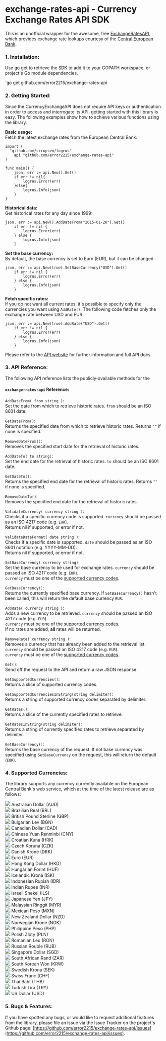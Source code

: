 # exchange-rates-api - Currency Exchange Rates API SDK

This is an unofficial wrapper for the awesome, free [ExchangeRatesAPI](https://exchangeratesapi.io/), which provides exchange rate lookups courtesy of the [Central European Bank](https://www.ecb.europa.eu/stats/policy_and_exchange_rates/euro_reference_exchange_rates/html/index.en.html).

### 1. Installation:

Use go get to retrieve the SDK to add it to your GOPATH workspace, or project's Go module dependencies.

`go get github.com/error2215/exchange-rates-api

### 2. Getting Started:

Since the CurrencyExchangeAPI does not require API keys or authentication in order to access and interrogate its API, getting started with this library is easy. The following examples show how to achieve various functions using the library.


**Basic usage:**<br />
Fetch the latest exchange rates from the European Central Bank:

```
import (
  "github.com/sirupsen/logrus"
	api "github.com/error2215/exchange-rates-api"
)

func main() {
	json, err := api.New().Get()
	if err != nil{
		logrus.Error(err)
	}else{
		logrus.Info(json)
	}
}
```

**Historical data:**<br />
Get historical rates for any day since 1999:

```
json, err := api.New().AddDateFrom("2015-01-20").Get()
	if err != nil {
		logrus.Error(err)
	} else {
		logrus.Info(json)
	}
```

**Set the base currency:**<br />
By default, the base currency is set to Euro (EUR), but it can be changed: 

```
json, err := api.New(true).SetBaseCurrency("USD").Get()
	if err != nil {
		logrus.Error(err)
	} else {
		logrus.Info(json)
	}
```

**Fetch specific rates:**<br />
If you do not want all current rates, it's possible to specify only the currencies you want using `AddRate()`. The following code fetches only the exchange rate between USD and EUR:

```
json, err := api.New(true).AddRate("USD").Get()
	if err != nil {
		logrus.Error(err)
	} else {
		logrus.Info(json)
	}
```

Please refer to the [API website](https://exchangeratesapi.io/) for further information and full API docs.

### 3. API Reference:

The following API reference lists the publicly-available methods for the 

#### `exchange-rates-api` Reference:

`AddDateFrom( from string )`:<br />
Set the date from which to retrieve historic rates. `from` should be an ISO 8601 date.

`GetDateFrom()`:<br />
Returns the specified date from which to retrieve historic rates. Returns `""` if none is specified.

`RemoveDateFrom()`:<br />
Removes the specified start date for the retrieval of historic rates.

`AddDateTo( to string)`:<br />
Set the end date for the retrieval of historic rates. `to` should be an ISO 8601 date.

`GetDateTo()`:<br />
Returns the specified end date for the retrieval of historic rates. Returns `""` if none is specified.

`RemoveDateTo()`:<br />
Removes the specified end date for the retrieval of historic rates.

`ValidateCurrency( currency string )`:<br />
Checks if a specific currency code is supported. `currency` should be passed as an ISO 4217 code (e.g. `EUR`).<br />
Returns nil if supported, or error if not.

`ValidateDateFormat( date string )`:<br />
Checks if a specific date is supported. `date` should be passed as an ISO 8601 notation (e.g. YYYY-MM-DD).<br />
Returns nil if supported, or error if not.

`SetBaseCurrency( currency string)`:<br />
Set the base currency to be used for exchange rates. `currency` should be passed an ISO 4217 code (e.g. `EUR`).<br />
`currency` must be one of the [supported currency codes](#5-supported-currencies).

`GetBaseCurrency()`:<br />
Returns the currently specified base currency. If `SetBaseCurrency()` hasn't been called, this will return the default base currency `EUR`.

`AddRate( currency string )`:<br />
Adds a new currency to be retrieved. `currency` should be passed an ISO 4217 code (e.g. `EUR`).<br />
`currency` must be one of the [supported currency codes](#5-supported-currencies).<br />
If no rates are added, **all** rates will be returned.

`RemoveRate( currency string )`:<br />
Removes a currency that has already been added to the retrieval list.  `currency` should be passed an ISO 4217 code (e.g. `EUR`).<br />
`currency` must be one of the [supported currency codes](#5-supported-currencies).

`Get()`:<br />
Send off the request to the API and return a raw JSON response. 

`GetSupportedCurrencies()`:<br />
Returns a slice of supported currency codes.

`GetSupportedCurrenciesInString(string delimiter)`:<br />
Returns a string of supported currency codes separated by delimiter.

`GetRates()`:<br />
Returns a slice of the currently specified rates to retrieve.

`GetRatesInString(string delimiter)`:<br />
Returns a string of currently specified rates to retrieve separated by delimiter.

`GetBaseCurrency()`:<br />
Returns the base currency of the request. If not base currency was specified using `SetBaseCurrency` on the request, this will return the default (`EUR`).


### 4. Supported Currencies:

The library supports any currency currently available on the European Central Bank's web service, which at the time of the latest release are as follows:

![](https://www.ecb.europa.eu/shared/img/flags/AUD.gif) Australian Dollar (AUD)<br />
![](https://www.ecb.europa.eu/shared/img/flags/BRL.gif) Brazilian Real (BRL)<br />
![](https://www.ecb.europa.eu/shared/img/flags/GBP.gif) British Pound Sterline (GBP)<br />
![](https://www.ecb.europa.eu/shared/img/flags/BGN.gif) Bulgarian Lev (BGN)<br />
![](https://www.ecb.europa.eu/shared/img/flags/CAD.gif) Canadian Dollar (CAD)<br />
![](https://www.ecb.europa.eu/shared/img/flags/CNY.gif) Chinese Yuan Renminbi (CNY)<br />
![](https://www.ecb.europa.eu/shared/img/flags/HRK.gif) Croatian Kuna (HRK)<br />
![](https://www.ecb.europa.eu/shared/img/flags/CZK.gif) Czech Koruna (CZK)<br />
![](https://www.ecb.europa.eu/shared/img/flags/DKK.gif) Danish Krone (DKK)<br />
![](https://www.ecb.europa.eu/shared/img/flags/EUR.gif) Euro (EUR)<br />
![](https://www.ecb.europa.eu/shared/img/flags/HKD.gif) Hong Kong Dollar (HKD)<br />
![](https://www.ecb.europa.eu/shared/img/flags/HUF.gif) Hungarian Forint (HUF)<br />
![](https://www.ecb.europa.eu/shared/img/flags/ISK.gif) Icelandic Krona (ISK)<br />
![](https://www.ecb.europa.eu/shared/img/flags/IDR.gif) Indonesian Rupiah (IDR)<br />
![](https://www.ecb.europa.eu/shared/img/flags/INR.gif) Indian Rupee (INR)<br />
![](https://www.ecb.europa.eu/shared/img/flags/ILS.gif) Israeli Shekel (ILS)<br />
![](https://www.ecb.europa.eu/shared/img/flags/JPY.gif) Japanese Yen (JPY)<br />
![](https://www.ecb.europa.eu/shared/img/flags/MYR.gif) Malaysian Ringgit (MYR)<br />
![](https://www.ecb.europa.eu/shared/img/flags/MXN.gif) Mexican Peso (MXN)<br />
![](https://www.ecb.europa.eu/shared/img/flags/NZD.gif) New Zealand Dollar (NZD)<br />
![](https://www.ecb.europa.eu/shared/img/flags/NOK.gif) Norwegian Krone (NOK)<br />
![](https://www.ecb.europa.eu/shared/img/flags/PHP.gif) Philippine Peso (PHP)<br />
![](https://www.ecb.europa.eu/shared/img/flags/PLN.gif) Polish Zloty (PLN)<br />
![](https://www.ecb.europa.eu/shared/img/flags/RON.gif) Romanian Leu (RON)<br />
![](https://www.ecb.europa.eu/shared/img/flags/RUB.gif) Russian Rouble (RUB)<br />
![](https://www.ecb.europa.eu/shared/img/flags/SGD.gif) Singapore Dollar (SGD)<br />
![](https://www.ecb.europa.eu/shared/img/flags/ZAR.gif) South African Rand (ZAR)<br />
![](https://www.ecb.europa.eu/shared/img/flags/KRW.gif) South Korean Won (KRW)<br />
![](https://www.ecb.europa.eu/shared/img/flags/SEK.gif) Swedish Krona (SEK)<br />
![](https://www.ecb.europa.eu/shared/img/flags/CHF.gif) Swiss Franc (CHF)<br />
![](https://www.ecb.europa.eu/shared/img/flags/THB.gif) Thai Baht (THB)<br />
![](https://www.ecb.europa.eu/shared/img/flags/TRY.gif) Turkish Lira (TRY)<br />
![](https://www.ecb.europa.eu/shared/img/flags/USD.gif) US Dollar (USD)<br />


### 5. Bugs & Features:

If you have spotted any bugs, or would like to request additional features from the library, please file an issue via the Issue Tracker on the project's Github page: [https://github.com/error2215/exchange-rates-api/issues](https://github.com/error2215/exchange-rates-api/issues).
